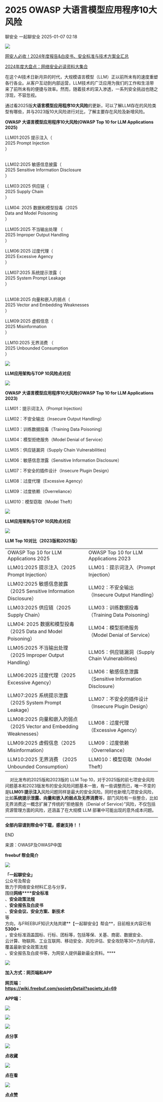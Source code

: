 #  2025 OWASP 大语言模型应用程序10大风险   
聊安全  一起聊安全   2025-01-07 02:18  
  
![](https://mmbiz.qpic.cn/mmbiz_gif/Ljib4So7yuWhaTeG2u7bEwF1HJNXbF7yj3Kwvv5Hmf5422j2twUIGnTnbgic2WaEKJl1vYVRfCFibY5Ueh3bj1Mgg/640?wx_fmt=gif "")  
  
[网安人必收！2024年度报告&白皮书、安全标准与技术方案全汇总](https://mp.weixin.qq.com/s?__biz=MzI3NjUzOTQ0NQ==&mid=2247516717&idx=1&sn=ced19df75ed28cc9c4ea4286527ab452&scene=21#wechat_redirect)  
  
  
[2024年度大盘点：网络安全必读资料大集合](https://mp.weixin.qq.com/s?__biz=MzI3NjUzOTQ0NQ==&mid=2247516646&idx=1&sn=57527c1cfd643a72447516e064c6640f&scene=21#wechat_redirect)  
  
  
  
在这个AI技术日新月异的时代，大规模语言模型（LLM）正以前所未有的速度重塑各行各业。从客户互动到内部运营，LLM技术的广泛应用为我们的工作和生活带来了前所未有的便捷与效率。然而，随着技术的深入渗透，一系列安全挑战也随之浮现，不容忽视。  
  
通过看2025版**大语言模型应用程序10大风险**的更新，可以了解LLM存在的风险类型有哪些，并与2023版10大风险进行对比，了解主要存在风险及新增风险。  
  
  
  
**OWASP 大语言模型应用程序10大风险(OWASP Top 10 for LLM Applications 2025)**  
  
LLM01:2025 提示注入（  
2025 Prompt Injection  
）  
   
  
LLM02:2025 敏感信息披露（  
2025 Sensitive Information Disclosure  
）  
  
LLM03:2025 供应链（  
2025 Supply Chain  
）  
  
LLM04: 2025 数据和模型投毒（2025   
Data and Model Poisoning  
）  
  
  
LLM05:2025 不当输出处理 （  
2025 Improper Output Handling  
）  
  
LLM06:2025 过度代理（  
2025 Excessive Agency  
）  
  
LLM07:2025 系统提示泄露（  
2025 System Prompt Leakage  
）  
   
  
LLM08:2025 向量和嵌入的弱点（  
2025 Vector and Embedding Weaknesses  
）  
  
LLM09:2025 虚假信息（  
2025 Misinformation  
）  
  
LLM10:2025 无界消费 （  
2025 Unbounded Consumption  
）  
  
  
  
![](https://mmbiz.qpic.cn/mmbiz_png/m7P2WNG81X6G7HzQBPOclgg1Ftmrkm0hiauicaC21w1wZW1KDoUhR004VF19OqnibZKwwwE66mI62xiaib4Bf5narJA/640?wx_fmt=png&from=appmsg "")  
  
  
**LLM应用架构与TOP 10风险点对应**  
  
![](https://mmbiz.qpic.cn/mmbiz_png/m7P2WNG81X6G7HzQBPOclgg1Ftmrkm0hUbJVeaOTI9h7a3d9C119UASia22LvAk2JoQX4CDsFUibkWoIMAbmQndg/640?wx_fmt=png&from=appmsg "")  
  
  
**OWASP 大语言模型应用程序10大风险(OWASP Top 10 for LLM Applications 2023)**  
  
LLM01：提示词注入（Prompt Injection）  
  
LLM02：不安全输出（Insecure Output Handling）  
  
LLM03：训练数据投毒（Training Data Poisoning）  
  
LLM04：模型拒绝服务（Model Denial of Service）  
  
LLM05：供应链漏洞（Supply Chain Vulnerabilities)  
  
LLM06：敏感信息泄露（Sensitive Information Disclosure）  
  
LLM07：不安全的插件设计（Insecure Plugin Design）  
  
LLM08：过度代理（Excessive Agency）  
  
LLM09：过度依赖（Overreliance）  
  
LLM010：模型窃取（Model Theft）  
  
  
  
![](https://mmbiz.qpic.cn/mmbiz_png/m7P2WNG81X6G7HzQBPOclgg1Ftmrkm0hvric4TkNDvtcvNavybMnW5xiciayRMPmllKnGu6FlbSHqH26F13ibRMlaQ/640?wx_fmt=png&from=appmsg "")  
  
  
**LLM应用架构与TOP 10风险点对应**  
  
![](https://mmbiz.qpic.cn/mmbiz_png/m7P2WNG81X6G7HzQBPOclgg1Ftmrkm0hiaJlnyVaq82Hpd5e9FYl53LwiauwtM7DkCoNHPy2ul1TTicaQmiaXCIz9Q/640?wx_fmt=png&from=appmsg "")  
  
  
**LLM Top 10对比（2023版和2025版）**  
  
<table><colgroup><col width="666" style="width:499.50pt;"/><col width="539" style="width:404.25pt;"/></colgroup><tbody><tr height="25" style="height:18.75pt;"><td height="18" width="499" x:str="" style="">OWASP Top 10 for LLM Applications 2025</td><td width="404" x:str="" style="">OWASP Top 10 for LLM Applications 2023</td></tr><tr height="25" style="height:18.75pt;"><td height="18" width="499" x:str="" style="">LLM01:2025 提示注入（2025 Prompt Injection）<span style="mso-spacerun:yes;"> </span></td><td x:str="">LLM01：提示词注入（Prompt Injection）</td></tr><tr height="25" style="height:18.75pt;"><td height="18" x:str="" style="">LLM02:2025 敏感信息披露（2025 Sensitive Information Disclosure）</td><td x:str="">LLM02：不安全输出（Insecure Output Handling）</td></tr><tr height="25" style="height:18.75pt;"><td height="18" x:str="" style="">LLM03:2025 供应链（2025 Supply Chain）</td><td x:str="">LLM03：训练数据投毒（Training Data Poisoning）</td></tr><tr height="25" style="height:18.75pt;"><td height="18" x:str="" style="">LLM04: 2025 数据和模型投毒（2025 Data and Model Poisoning）</td><td x:str="">LLM04：模型拒绝服务（Model Denial of Service）</td></tr><tr height="50" style="height:37.50pt;"><td height="37" width="499" x:str="" style="">LLM05:2025 不当输出处理 （2025 Improper Output Handling）</td><td x:str="">LLM05：供应链漏洞（Supply Chain Vulnerabilities)</td></tr><tr height="25" style="height:18.75pt;"><td height="18" x:str="" style="">LLM06:2025 过度代理（2025 Excessive Agency）</td><td x:str="">LLM06：敏感信息泄露（Sensitive Information Disclosure）</td></tr><tr height="25" style="height:18.75pt;"><td height="18" x:str="" style="">LLM07:2025 系统提示泄露（2025 System Prompt Leakage）</td><td x:str="">LLM07：不安全的插件设计（Insecure Plugin Design）</td></tr><tr height="25" style="height:18.75pt;"><td height="18" x:str="" style="">LLM08:2025 向量和嵌入的弱点（2025 Vector and Embedding Weaknesses）</td><td x:str="">LLM08：过度代理（Excessive Agency）</td></tr><tr height="25" style="height:18.75pt;"><td height="18" width="499" x:str="" style="">LLM09:2025 虚假信息（2025 Misinformation）</td><td x:str="">LLM09：过度依赖（Overreliance）</td></tr><tr height="25" style="height:18.75pt;"><td height="18" x:str="" style="">LLM10:2025 无界消费 （2025 Unbounded Consumption）</td><td x:str="">LLM010：模型窃取（Model Theft）</td></tr></tbody></table>  
  
    对比发布的2025版和2023版的 LLM Top 10，对于2025版的前七项安全风险问题基本和2023版发布的安全风险问题基本一致，有一些调整而已，唯一不变的是**LLM01:提示注入**风险问题同样是最大的安全风险。同时也新增几项安全风险，比如**系统提示泄露、向量和嵌入的弱点及无界消费**等，部门风险有一些整合，比如无界消费这一概念扩展了传统的“拒绝服务（Denial of Service）”风险，不仅包括资源管理方面的风险，还涵盖了在大规模 LLM 部署中可能出现的意外成本问题。  
  
****  
  
**全部内容请到帮会中下载，感谢支持！！**  
  
END  
  
来源：OWASP及OWASP中国  
  
**freebuf 帮会简介**  
  
![](https://mmbiz.qpic.cn/mmbiz_gif/GVddVRW7oDEVbUCJAMic9gZNHQKMIDs4q4XgJFzav6HztpaianNrNvDDB8E7eawnRSbzEy55S0g6lSXghg2vkzUg/640?wx_fmt=gif "")  
  
**「一起聊安全」**  
公众号及帮会  
致力于网络安全材料汇总与分享，  
围绕**网络****安全标准**  
、**安全政策法规**  
、**安全报告及白皮书**  
、**安全会议、安全方案、新技术**  
等  
方向，与FREEBUF知识大陆共建**【一起聊安全】帮会**，目前相关内容已有  
**5300+**  
，安全标准涵盖国标、行标、团标等，包括等保、关基、商密、数据安全、  
云计算、物联网、工业互联网、移动安全、风险评估、安全攻防等30+方向内容，覆盖最新安全政策法规  
、安全报告及白皮书等，为网安人提供最新最全资料。****  
  
![](https://mmbiz.qpic.cn/mmbiz_png/m7P2WNG81X5mYOYj9c5udDqUmCzfb2UG5UQibiaZAQGn0oLbVP7IOCRKcIbKgbWzYia2D9D50ZRYwElQOEXz5gkgA/640?wx_fmt=png&from=appmsg "")  
  
**加入方式：网页端和APP**  
  
  
**网页端：**  
**https://wiki.freebuf.com/societyDetail?society_id=69**  
  
**APP端：**  
  
![](https://mmbiz.qpic.cn/mmbiz_png/m7P2WNG81X5tEVZrRY6pZFxM4kO5ReXZ9M0eAr2aUTpy17dK2heeG0qrktJ6kxBzEYBm7RdDf4PpTuXCYN07uQ/640?wx_fmt=other&from=appmsg&tp=webp&wxfrom=5&wx_lazy=1&wx_co=1 "")  
  
  
![](https://mmbiz.qpic.cn/mmbiz_gif/GVddVRW7oDEVbUCJAMic9gZNHQKMIDs4qfcR51jSJUB2CA1ATfdwPXX8ib1SoFsJQLbbVMTAQYdyVoettMpMTaIg/640?wx_fmt=gif "")  
  
  
![](https://mmbiz.qpic.cn/mmbiz_gif/Ljib4So7yuWiaHpokNh4uWxia9Vv2eYjfzjK9Euejia8GQQAicPWkJI7HfpDplIlc3tPr73ZYKHIdg9kIHpWaJia2tGA/640?wx_fmt=gif "")  
  
**点分享**  
  
![](https://mmbiz.qpic.cn/mmbiz_gif/Ljib4So7yuWiaHpokNh4uWxia9Vv2eYjfzjXjW9bUCoUia7g4iaVGGGm5AKWRMoDMQoFDdJuiceofhPJ8SJpKSGToZcw/640?wx_fmt=gif "")  
  
**点收藏**  
  
![](https://mmbiz.qpic.cn/mmbiz_gif/Ljib4So7yuWiaHpokNh4uWxia9Vv2eYjfzjAEe2Bq3UgWlgxribzfYtnQ6EVkxkao5qmK0xpaoycfHyGVl7zFicPGibw/640?wx_fmt=gif "")  
  
**点在看**  
  
![](https://mmbiz.qpic.cn/mmbiz_gif/Ljib4So7yuWiaHpokNh4uWxia9Vv2eYjfzjDia9eCL6sIvuL17F5uKHsjx0GNc6estct1jOfWh4EtOcVsvzynOar1Q/640?wx_fmt=gif "")  
  
**点点赞**  
  
